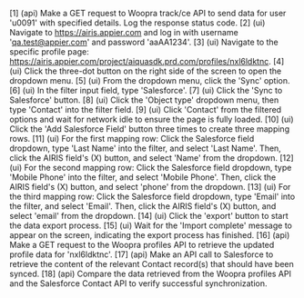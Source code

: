 [1] (api) Make a GET request to Woopra track/ce API to send data for user 'u0091' with specified details. Log the response status code.
[2] (ui) Navigate to https://airis.appier.com and log in with username 'qa.test@appier.com' and password 'aaAA1234'.
[3] (ui) Navigate to the specific profile page: https://airis.appier.com/project/aiquasdk.prd.com/profiles/nxl6ldktnc.
[4] (ui) Click the three-dot button on the right side of the screen to open the dropdown menu.
[5] (ui) From the dropdown menu, click the 'Sync' option.
[6] (ui) In the filter input field, type 'Salesforce'.
[7] (ui) Click the 'Sync to Salesforce' button.
[8] (ui) Click the 'Object type' dropdown menu, then type 'Contact' into the filter field.
[9] (ui) Click 'Contact' from the filtered options and wait for network idle to ensure the page is fully loaded.
[10] (ui) Click the 'Add Salesforce Field' button three times to create three mapping rows.
[11] (ui) For the first mapping row: Click the Salesforce field dropdown, type 'Last Name' into the filter, and select 'Last Name'. Then, click the AIRIS field's (X) button, and select 'Name' from the dropdown.
[12] (ui) For the second mapping row: Click the Salesforce field dropdown, type 'Mobile Phone' into the filter, and select 'Mobile Phone'. Then, click the AIRIS field's (X) button, and select 'phone' from the dropdown.
[13] (ui) For the third mapping row: Click the Salesforce field dropdown, type 'Email' into the filter, and select 'Email'. Then, click the AIRIS field's (X) button, and select 'email' from the dropdown.
[14] (ui) Click the 'export' button to start the data export process.
[15] (ui) Wait for the 'Import complete' message to appear on the screen, indicating the export process has finished.
[16] (api) Make a GET request to the Woopra profiles API to retrieve the updated profile data for 'nxl6ldktnc'.
[17] (api) Make an API call to Salesforce to retrieve the content of the relevant Contact record(s) that should have been synced.
[18] (api) Compare the data retrieved from the Woopra profiles API and the Salesforce Contact API to verify successful synchronization.
